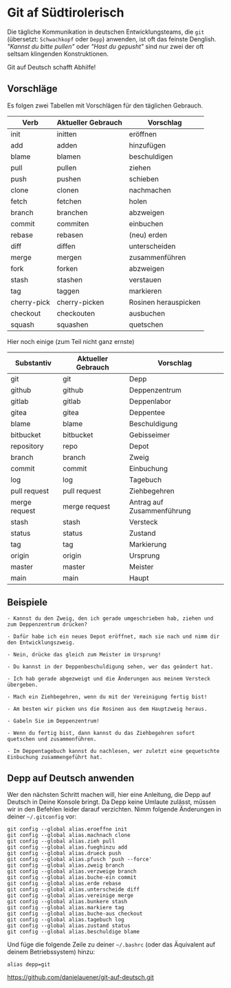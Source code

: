 # Git af Südtirolerisch

Die tägliche Kommunikation in deutschen Entwicklungsteams, die `git`
(übersetzt: `Schwachkopf` oder `Depp`) anwenden, ist oft das feinste Denglish.
_"Kannst du bitte pullen"_ oder _"Hast du gepusht"_ sind nur zwei
der oft seltsam klingenden Konstruktionen.

Git auf Deutsch schafft Abhilfe!

## Vorschläge

Es folgen zwei Tabellen mit Vorschlägen für den täglichen Gebrauch.

| Verb        | Aktueller Gebrauch | Vorschlag            |
| ----------- | ------------------ | -------------------- |
| init        | initten            | eröffnen             |
| add         | adden              | hinzufügen           |
| blame       | blamen             | beschuldigen         |
| pull        | pullen             | ziehen               |
| push        | pushen             | schieben             |
| clone       | clonen             | nachmachen           |
| fetch       | fetchen            | holen                |
| branch      | branchen           | abzweigen            |
| commit      | commiten           | einbuchen            |
| rebase      | rebasen            | (neu) erden          |
| diff        | diffen             | unterscheiden        |
| merge       | mergen             | zusammenführen       |
| fork        | forken             | abzweigen            |
| stash       | stashen            | verstauen            |
| tag         | taggen             | markieren            |
| cherry-pick | cherry-picken      | Rosinen herauspicken |
| checkout    | checkouten         | ausbuchen            |
| squash      | squashen           | quetschen            |

Hier noch einige (zum Teil nicht ganz ernste)

| Substantiv    | Aktueller Gebrauch | Vorschlag                  |
| ------------- | ------------------ | -------------------------- |
| git           | git                | Depp                       |
| github        | github             | Deppenzentrum              |
| gitlab        | gitlab             | Deppenlabor                |
| gitea         | gitea              | Deppentee                  |
| blame         | blame              | Beschuldigung              |
| bitbucket     | bitbucket          | Gebisseimer                |
| repository    | repo               | Depot                      |
| branch        | branch             | Zweig                      |
| commit        | commit             | Einbuchung                 |
| log           | log                | Tagebuch                   |
| pull request  | pull request       | Ziehbegehren               |
| merge request | merge request      | Antrag auf Zusammenführung |
| stash         | stash              | Versteck                   |
| status        | status             | Zustand                    |
| tag           | tag                | Markierung                 |
| origin        | origin             | Ursprung                   |
| master        | master             | Meister                    |
| main          | main               | Haupt                      |

## Beispiele

    - Kannst du den Zweig, den ich gerade umgeschrieben hab, ziehen und zum Deppenzentrum drücken?

    - Dafür habe ich ein neues Depot eröffnet, mach sie nach und nimm dir den Entwicklungszweig.

    - Nein, drücke das gleich zum Meister im Ursprung!

    - Du kannst in der Deppenbeschuldigung sehen, wer das geändert hat.

    - Ich hab gerade abgezweigt und die Änderungen aus meinem Versteck übergeben.

    - Mach ein Ziehbegehren, wenn du mit der Vereinigung fertig bist!

    - Am besten wir picken uns die Rosinen aus dem Hauptzweig heraus.

    - Gabeln Sie im Deppenzentrum!

    - Wenn du fertig bist, dann kannst du das Ziehbegehren sofort quetschen und zusammenführen.

    - Im Deppentagebuch kannst du nachlesen, wer zuletzt eine gequetschte Einbuchung zusammengeführt hat.

## Depp auf Deutsch anwenden

Wer den nächsten Schritt machen will, hier eine Anleitung, die Depp auf Deutsch in Deine Konsole bringt. Da Depp keine Umlaute zulässt, müssen wir in den Befehlen leider darauf verzichten. Nimm folgende Änderungen in deiner `~/.gitconfig` vor:

    git config --global alias.eroeffne init
    git config --global alias.machnach clone
    git config --global alias.zieh pull
    git config --global alias.fueghinzu add
    git config --global alias.drueck push
    git config --global alias.pfusch 'push --force'
    git config --global alias.zweig branch
    git config --global alias.verzweige branch
    git config --global alias.buche-ein commit
    git config --global alias.erde rebase
    git config --global alias.unterscheide diff
    git config --global alias.vereinige merge
    git config --global alias.bunkere stash
    git config --global alias.markiere tag
    git config --global alias.buche-aus checkout
    git config --global alias.tagebuch log
    git config --global alias.zustand status
    git config --global alias.beschuldige blame

Und füge die folgende Zeile zu deiner `~/.bashrc` (oder das Äquivalent auf deinem Betriebssystem) hinzu:

    alias depp=git

https://github.com/danielauener/git-auf-deutsch.git
